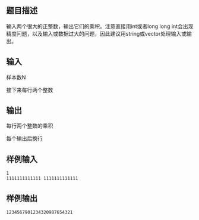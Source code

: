 ## 题目描述

输入两个很大的正整数，输出它们的乘积。注意直接用int或者long long int会出现精度问题，以及输入或数据过大的问题，因此建议用string或vector处理输入或输出。

## 输入

样本数N

接下来每行两个整数

## 输出

每行两个整数的乘积

每个输出后换行

## 样例输入

```
1
1111111111111 1111111111111
```

## 样例输出

```
1234567901234320987654321
```